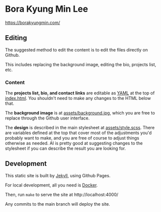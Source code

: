 # Bora Kyung Min Lee

https://borakyungmin.com/

## Editing

The suggested method to edit the content is to edit the files directly on Github.

This includes replacing the background image, editing the bio, projects list, etc.

### Content

The **projects list, bio, and contact links** are editable as [YAML](https://yaml.org/)
at the top of [index.html](index.html). You shouldn't need to make any changes to the
HTML below that.

The **background image** is at [assets/background.jpg](assets/background.jpg), which you 
are free to replace through the Github user interface.

The **design** is described in the main stylesheet at [assets/style.scss](assets/style.scss).
There are variables defined at the top that cover most of the adjustments you'd probably want
to make, and you are free of course to adjust things otherwise as needed. AI is pretty good
at suggesting changes to the stylesheet if you can describe the result you are looking for.

## Development

This static site is built by [Jekyll](https://jekyllrb.com/), using Github Pages.

For local development, all you need is [Docker](https://www.docker.com/).

Then, run `make` to serve the site at http://localhost:4000/

Any commits to the main branch will deploy the site.